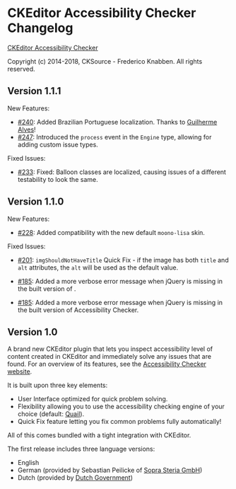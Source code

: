 # CKEditor Accessibility Checker Changelog

[CKEditor Accessibility Checker](https://ckeditor.com/ckeditor-4/accessibility-checker/)

Copyright (c) 2014-2018, CKSource - Frederico Knabben. All rights reserved.

## Version 1.1.1

New Features:

-   [#240](https://github.com/cksource/ckeditor-plugin-a11ychecker/pull/240): Added Brazilian Portuguese localization. Thanks to [Guilherme Alves](https://github.com/gsag)!
-   [#247](https://github.com/cksource/ckeditor-plugin-a11ychecker/issues/247): Introduced the `process` event in the `Engine` type, allowing for adding custom issue types.

Fixed Issues:

-   [#233](https://github.com/cksource/ckeditor-plugin-a11ychecker/issues/233): Fixed: Balloon classes are localized, causing issues of a different testability to look the same.

## Version 1.1.0

New Features:

-   [#228](https://github.com/cksource/ckeditor-plugin-a11ychecker/issues/228): Added compatibility with the new default `moono-lisa` skin.

Fixed Issues:

-   [#201](https://github.com/cksource/ckeditor-plugin-a11ychecker/issues/201): `imgShouldNotHaveTitle` Quick Fix - if the image has both `title` and `alt` attributes, the `alt` will be used as the default value.

-   [#185](https://github.com/cksource/ckeditor-plugin-a11ychecker/issues/185): Added a more verbose error message when jQuery is missing in the built version of .
-   [#185](https://github.com/cksource/ckeditor-plugin-a11ychecker/issues/185): Added a more verbose error message when jQuery is missing in the built version of Accessibility Checker.

## Version 1.0

A brand new CKEditor plugin that lets you inspect accessibility level of content created in CKEditor and immediately solve any issues that are found. For an overview of its features, see the [Accessibility Checker website](https://ckeditor.com/ckeditor-4/accessibility-checker/).

It is built upon three key elements:

-   User Interface optimized for quick problem solving.
-   Flexibility allowing you to use the accessibility checking engine of your choice (default: [Quail](http://quailjs.org/)).
-   Quick Fix feature letting you fix common problems fully automatically!

All of this comes bundled with a tight integration with CKEditor.

The first release includes three language versions:

-   English
-   German (provided by Sebastian Peilicke of [Sopra Steria GmbH](http://www.soprasteria.de/de))
-   Dutch (provided by [Dutch Government](https://www.government.nl/))
